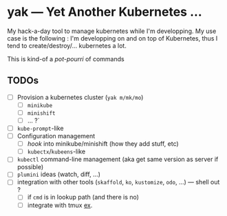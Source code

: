 # yak — Yet Another Kubernetes …

My hack-a-day tool to manage kubernetes while I'm developping. My use
case is the following : I'm developping on and on top of Kubernetes,
thus I tend to create/destroy/… kubernetes a lot.

This is kind-of a *pot-pourri* of commands

## TODOs

- [ ] Provision a kubernetes cluster (`yak m/mk/mo`)
  - [ ] `minikube`
  - [ ] `minishift`
  - [ ] … ?`
- [ ] `kube-prompt`-like
- [ ] Configuration management
  - [ ] *hook* into minikube/minishift (how they add stuff, etc)
  - [ ] `kubectx`/`kubeens`-like
- [ ] `kubectl` command-line management (aka get same version as
	  server if possible)
- [ ] `plumini` ideas (watch, diff, …)
- [ ] integration with other tools (`skaffold`, `ko`, `kustomize`,
	  `odo`, …) — shell out ?
  - [ ] if `cmd` is in lookup path (and there is no)
  - [ ] integrate with tmux [ex](https://raw.githubusercontent.com/awslabs/aws-service-operator/master/aws-service-operator-example.gif).

